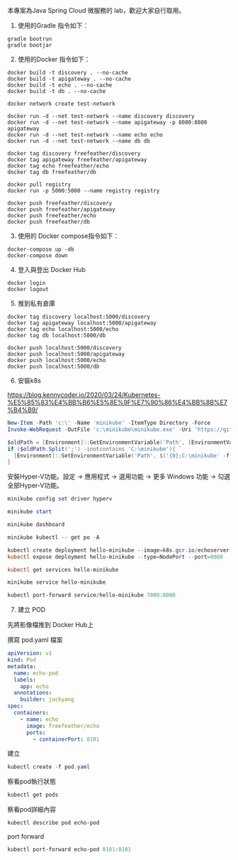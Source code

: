 本專案為Java Spring Cloud 微服務的 lab，歡迎大家自行取用。

1. 使用的Gradle 指令如下：
``` shell
gradle bootrun
gradle bootjar
```

2. 使用的Docker 指令如下：
``` shell
docker build -t discovery . --no-cache
docker build -t apigateway . --no-cache
docker build -t echo . --no-cache
docker build -t db . --no-cache

docker network create test-network

docker run -d --net test-network --name discovery discovery
docker run -d --net test-network --name apigateway -p 8080:8080 apigateway
docker run -d --net test-network --name echo echo
docker run -d --net test-network --name db db

docker tag discovery freefeather/discovery
docker tag apigateway freefeather/apigateway
docker tag echo freefeather/echo
docker tag db freefeather/db

docker pull registry
docker run -p 5000:5000 --name registry registry

docker push freefeather/discovery
docker push freefeather/apigateway
docker push freefeather/echo
docker push freefeather/db
```

3. 使用的 Docker compose指令如下：
``` shell
docker-compose up -db
docker-compose down
```

4. 登入與登出 Docker Hub
``` shell
docker login
docker logout
```

5. 推到私有倉庫
``` shell
docker tag discovery localhost:5000/discovery
docker tag apigateway localhost:5000/apigateway
docker tag echo localhost:5000/echo
docker tag db localhost:5000/db

docker push localhost:5000/discovery
docker push localhost:5000/apigateway
docker push localhost:5000/echo
docker push localhost:5000/db
```

6. 安裝k8s

https://blog.kennycoder.io/2020/03/24/Kubernetes-%E5%85%83%E4%BB%B6%E5%8E%9F%E7%90%86%E4%BB%8B%E7%B4%B9/

``` powershell
New-Item -Path 'c:\' -Name 'minikube' -ItemType Directory -Force
Invoke-WebRequest -OutFile 'c:\minikube\minikube.exe' -Uri 'https://github.com/kubernetes/minikube/releases/latest/download/minikube-windows-amd64.exe' -UseBasicParsing

$oldPath = [Environment]::GetEnvironmentVariable('Path', [EnvironmentVariableTarget]::Machine)
if ($oldPath.Split(';') -inotcontains 'C:\minikube'){ `
  [Environment]::SetEnvironmentVariable('Path', $('{0};C:\minikube' -f $oldPath), [EnvironmentVariableTarget]::Machine) `
}

```
安裝Hyper-V功能。設定 -> 應用程式 -> 選用功能 -> 更多 Windows 功能 -> 勾選全部Hyper-V功能。

``` powershell
minikube config set driver hyperv

minikube start

minikube dashboard

minikube kubectl -- get po -A

kubectl create deployment hello-minikube --image=k8s.gcr.io/echoserver:1.4
kubectl expose deployment hello-minikube --type=NodePort --port=8080

kubectl get services hello-minikube

minikube service hello-minikube

kubectl port-forward service/hello-minikube 7080:8080
```

7. 建立 POD

先將影像檔推到 Docker Hub上

撰寫 pod.yaml 檔案
``` yaml
apiVersion: v1
kind: Pod
metadata:
  name: echo-pod
  labels:
    app: echo
  annotations:
    builder: jackyang
spec:
  containers:
    - name: echo
      image: freefeather/echo
      ports:
        - containerPort: 8181
```

建立
``` powershell
kubectl create -f pod.yaml
```

察看pod執行狀態
``` powershell
kubectl get pods
```

察看pod詳細內容
``` powershell
kubectl describe pod echo-pod
```

port forward
``` powershell
kubectl port-forward echo-pod 8181:8181
```

